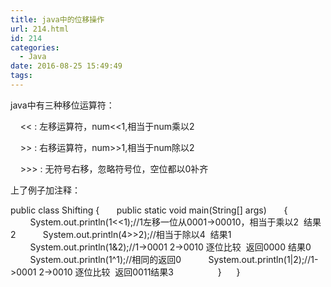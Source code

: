 ```yaml
---
title: java中的位移操作
url: 214.html
id: 214
categories:
  - Java
date: 2016-08-25 15:49:49
tags:
---
```


java中有三种移位运算符：  

    << : 左移运算符，num<<1,相当于num乘以2

    >\> : 右移运算符，num>>1,相当于num除以2

    >>\> : 无符号右移，忽略符号位，空位都以0补齐

  

上了例子加注释：

public class Shifting {  
    public static void main(String\[\] args)  
    {  
      
        System.out.println(1<<1);//1左移一位从0001->00010，相当于乘以2  结果2  
        System.out.println(4>>2);//相当于除以4  结果1  
        System.out.println(1&2);//1->0001 2->0010 逐位比较  返回0000 结果0  
        System.out.println(1^1);//相同的返回0  
        System.out.println(1|2);//1->0001 2->0010 逐位比较  返回0011结果3  
          
    }  
  
}